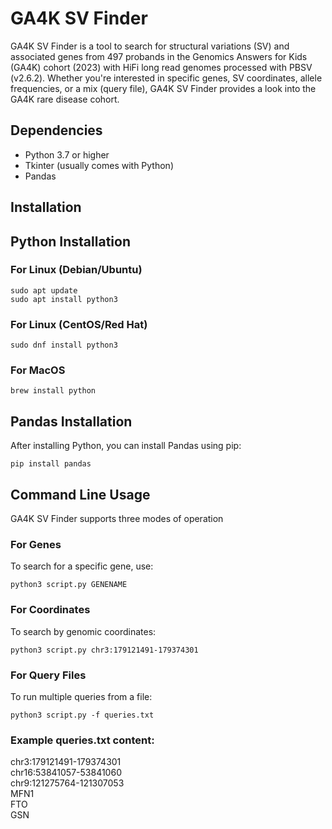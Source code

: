 # GA4K SV Finder
GA4K SV Finder is a tool to search for structural variations (SV) and associated genes from 497 probands in the Genomics Answers for Kids (GA4K) cohort (2023) with HiFi long read genomes processed with PBSV (v2.6.2). Whether you're interested in specific genes, SV coordinates, allele frequencies, or a mix (query file), GA4K SV Finder provides a look into the GA4K rare disease cohort.

## Dependencies
- Python 3.7 or higher
- Tkinter (usually comes with Python)
- Pandas
## Installation
## Python Installation
### For Linux (Debian/Ubuntu)
`sudo apt update`  
`sudo apt install python3`

### For Linux (CentOS/Red Hat)
`sudo dnf install python3`  

### For MacOS
`brew install python`  

## Pandas Installation
After installing Python, you can install Pandas using pip:  

`pip install pandas`  

## Command Line Usage
GA4K SV Finder supports three modes of operation  

### For Genes
To search for a specific gene, use:  

`python3 script.py GENENAME`  

### For Coordinates
To search by genomic coordinates:  

`python3 script.py chr3:179121491-179374301`

### For Query Files
To run multiple queries from a file:  

`python3 script.py -f queries.txt`  

### Example queries.txt content:
chr3:179121491-179374301  
chr16:53841057-53841060  
chr9:121275764-121307053  
MFN1  
FTO  
GSN  
